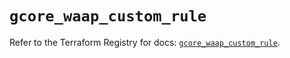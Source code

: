# `gcore_waap_custom_rule`

Refer to the Terraform Registry for docs: [`gcore_waap_custom_rule`](https://registry.terraform.io/providers/g-core/gcore/0.31.1/docs/resources/waap_custom_rule).
